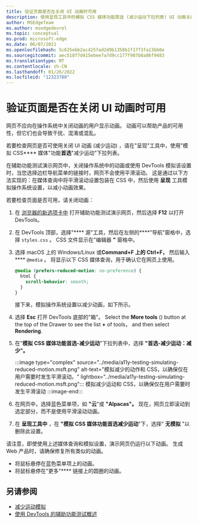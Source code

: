 ```yaml
---
title: 验证页面是否在关闭 UI 动画时可用
description: 使用呈现工具中的模拟 CSS 媒体功能首选 (减少运动下拉列表) UI 动画关闭网页是否可用。
author: MSEdgeTeam
ms.author: msedgedevrel
ms.topic: conceptual
ms.prod: microsoft-edge
ms.date: 06/07/2021
ms.openlocfilehash: 5c625ebb2ac425fad2d9b1350b1f17f3fa13bb0e
ms.sourcegitcommit: aec518f7d415ebee7a7d9cc177f987b8a86f9483
ms.translationtype: MT
ms.contentlocale: zh-CN
ms.lasthandoff: 01/26/2022
ms.locfileid: "12323780"
---
```

# <a name="verify-that-a-page-is-usable-with-ui-animation-turned-off"></a>验证页面是否在关闭 UI 动画时可用

网页不应向在操作系统中关闭动画的用户显示动画。  动画可以帮助产品的可用性，但它们也会导致干扰、混淆或混乱。

若要检查网页是否可使用关闭 UI 动画 (减少运动) ，请在"呈现"工具中，使用"模拟 CSS**** 媒体"功能**首选**"减少运动"下拉列表。

在辅助功能测试演示网页中，关闭操作系统中的动画或使用 DevTools 模拟该设置时，当您选择边栏导航菜单的链接时，网页不会使用平滑滚动。  这是通过以下方法实现的：在媒体查询中将平滑滚动设置包装在 CSS 中，然后使用 **呈现** 工具模拟操作系统设置，以减小动画效果。

若要检查页面是否可用，请关闭动画：

1.  在 [浏览器的新选项卡中](https://microsoftedge.github.io/DevToolsSamples/a11y-testing/page-with-errors.html) 打开辅助功能测试演示网页，然后选择 **F12** 以打开 DevTools。

1.  在 DevTools 顶部，选择"**** 源"工具，然后在左侧的****"导航"窗格中，选择 `styles.css` 。  CSS 文件显示在"编辑器 **"** 窗格中。

1.  选择 macOS 上的 Windows/Linux 或**Command+F 上的 Ctrl+F，** 然后输入**** `@media` 。  将显示以下 CSS 媒体查询，用于确认它在网页上使用。

    ```css
    @media (prefers-reduced-motion: no-preference) {
      html {
        scroll-behavior: smooth;
      }
    }
    ```

    接下来，模拟操作系统设置以减少动画，如下所示。

1.  选择 **Esc** 打开 DevTools 底部的"箱"。  Select the **More tools** () button at the top of the Drawer to see the list **+** of tools， and then select **Rendering**.

1.  在"**模拟 CSS 媒体功能首选-减少运动**"下拉列表中，选择 **"首选-减少运动：减少"。**

    :::image type="complex" source="../media/a11y-testing-simulating-reduced-motion.msft.png" alt-text="模拟减少的动作和 CSS，以确保仅在用户需要时发生平滑滚动。" lightbox="../media/a11y-testing-simulating-reduced-motion.msft.png":::
        模拟减少运动和 CSS，以确保仅在用户需要时发生平滑滚动
    :::image-end:::

1.  在网页中，选择蓝色菜单项，如 **"云**"或 **"Alpacas"。**  现在，网页立即滚动到选定部分，而不是使用平滑滚动动画。

1.  在 **呈现工具中** ，在 **"模拟 CSS 媒体功能首选减少运动**"下，选择" **无模拟** "以删除此设置。

请注意，即使使用上述媒体查询和模拟设置，演示网页仍运行以下动画。 生成 Web 产品时，请确保修复所有类似的动画。
*  将鼠标悬停在蓝色菜单项上的动画。
*  将鼠标悬停在"更多"**** 链接上的圆圈的动画。


<!-- ====================================================================== -->
## <a name="see-also"></a>另请参阅

*  [减少运动模拟](reduced-motion-simulation.md)
*  [使用 DevTools 的辅助功能测试概述](accessibility-testing-in-devtools.md)
